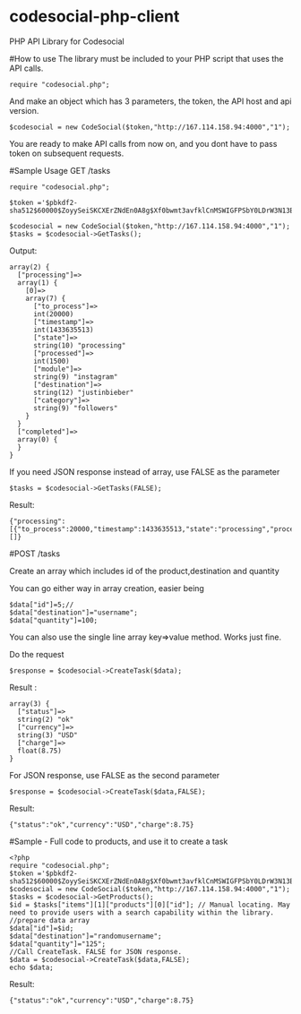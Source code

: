 # codesocial-php-client
PHP API Library for Codesocial

#How to use
The library must be included to your PHP script that uses the API calls.

```
require "codesocial.php";
```
And make an object which has 3 parameters, the token, the API host and api version.

```
$codesocial = new CodeSocial($token,"http://167.114.158.94:4000","1");
```
You are ready to make API calls from now on, and you dont have to pass token on subsequent requests.

#Sample Usage
GET /tasks

```
require "codesocial.php";

$token ='$pbkdf2-sha512$60000$ZoyySeiSKCXErZNdEn0A8g$Xf0bwmt3avfklCnMSWIGFPSbY0LDrW3N13BB4IW/BmYAoAss/D/ClDGgcTgR96d6NFu2p./QsbEVHoU6dIFnTQ';

$codesocial = new CodeSocial($token,"http://167.114.158.94:4000","1");
$tasks = $codesocial->GetTasks();
```
Output:

```
array(2) {
  ["processing"]=>
  array(1) {
    [0]=>
    array(7) {
      ["to_process"]=>
      int(20000)
      ["timestamp"]=>
      int(1433635513)
      ["state"]=>
      string(10) "processing"
      ["processed"]=>
      int(1500)
      ["module"]=>
      string(9) "instagram"
      ["destination"]=>
      string(12) "justinbieber"
      ["category"]=>
      string(9) "followers"
    }
  }
  ["completed"]=>
  array(0) {
  }
}
```
If you need JSON response instead of array, use FALSE as the parameter

```
$tasks = $codesocial->GetTasks(FALSE);
```
Result:
```
{"processing":[{"to_process":20000,"timestamp":1433635513,"state":"processing","processed":1500,"module":"instagram","destination":"justinbieber","category":"followers"}],"completed":[]}
```

#POST /tasks

Create an array which includes id of the product,destination and quantity

You can go either way in array creation, easier being

```
$data["id"]=5;//
$data["destination"]="username";
$data["quantity"]=100;
```
You can also use the single line array key=>value method. Works just fine.

Do the request

```
$response = $codesocial->CreateTask($data);

```
Result : 

```
array(3) {
  ["status"]=>
  string(2) "ok"
  ["currency"]=>
  string(3) "USD"
  ["charge"]=>
  float(8.75)
}
```
For JSON response, use FALSE as the second parameter

```
$response = $codesocial->CreateTask($data,FALSE);

```
Result:
```
{"status":"ok","currency":"USD","charge":8.75}
```


#Sample - Full code to products, and use it to create a task
```
<?php
require "codesocial.php";
$token ='$pbkdf2-sha512$60000$ZoyySeiSKCXErZNdEn0A8g$Xf0bwmt3avfklCnMSWIGFPSbY0LDrW3N13BB4IW/BmYAoAss/D/ClDGgcTgR96d6NFu2p./QsbEVHoU6dIFnTQ';
$codesocial = new CodeSocial($token,"http://167.114.158.94:4000","1");
$tasks = $codesocial->GetProducts();
$id = $tasks["items"][1]["products"][0]["id"]; // Manual locating. May need to provide users with a search capability within the library. 
//prepare data array
$data["id"]=$id;
$data["destination"]="randomusername";
$data["quantity"]="125";
//Call CreateTask. FALSE for JSON response.
$data = $codesocial->CreateTask($data,FALSE);
echo $data;
```

Result:
```
{"status":"ok","currency":"USD","charge":8.75}
```

